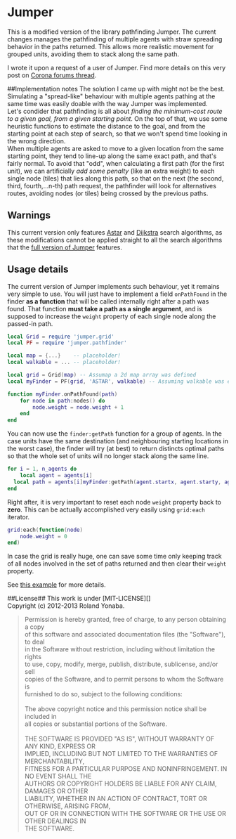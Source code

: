 Jumper
======

This is a modified version of the library pathfinding Jumper. 
The current changes manages the pathfinding of multiple agents with straw spreading behavior in the paths returned.
This allows more realistic movement for grouped units, avoiding  them to stack along the same path.

I wrote it upon a request of a user of Jumper.
Find more details on this very post on [Corona forums thread](http://developer.coronalabs.com/code/jumper-fast-2d-pathfinder-grid-based-games?page=1#comment-144584).

##Implementation notes
The solution I came up with might not be the best. Simulating a "spread-like" behaviour with multiple agents pathing at the same time was easily doable with the way 
Jumper was implemented.<br/>
Let's condider that pathfinding is all about *finding the minimum-cost route to a given goal, from a given starting point*.
On the top of that, we use some heuristic functions to estimate the distance to the goal, and from the starting point at each step of search, 
so that we won't spend time looking in the wrong direction.<br/>
When multiple agents are asked to move to a given location from the same starting point, 
they tend to line-up along the same exact path, and that's fairly normal.
To avoid that "odd", when calculating a first path (for the first unit), we can artificially *add some penalty* (like an extra weight) to each single node (tiles) that lies along 
this path, so that on the next (the second, third, fourth,...n-th) path request, the pathfinder will look for alternatives routes, avoiding nodes (or tiles) being crossed 
by the previous paths.

## Warnings
This current version only features [Astar](http://en.wikipedia.org/wiki/A*_search_algorithm) and [Dijkstra](http://en.wikipedia.org/wiki/Dijkstra%27s_algorithm) search algorithms, as these modifications cannot be applied straight 
to all the search algorithms that the [full version of Jumper](https://github.com/Yonaba/Jumper) features.

## Usage details
The current version of Jumper implements such behaviour, yet it remains very simple to use.
You will just have to implement a field `onPathFound` in the finder __as a function__ that will be called internally right after a path was found.
That function __must take a path as a single argument__, and is supposed to increase the `weight` property of each single node along the passed-in path.

```lua
local Grid = require 'jumper.grid'
local PF = require 'jumper.pathfinder'

local map = {...}    -- placeholder!
local walkable = ... -- placeholder!

local grid = Grid(map) -- Assumap a 2d map array was defined
local myFinder = PF(grid, 'ASTAR', walkable) -- Assuming walkable was earlier defined

function myFinder.onPathFound(path)
	for node in path:nodes() do
		node.weight = node.weight + 1
	end
end
````

You can now use the `finder:getPath` function for a group of agents.
In the case units have the same destination (and neighbouring starting locations in the worst case), the finder will try (at best) to return distincts optimal paths
so that the whole set of units will no longer stack along the same line.

```lua
for i = 1, n_agents do
	local agent = agents[i]
  local path = agents[i]myFinder:getPath(agent.startx, agent.starty, agent.destx, agent.desty)
end
````

Right after, it is very important to reset each node `weight` property back to __zero__. 
This can be actually accomplished very easily using `grid:each` iterator.

```lua
grid:each(function(node) 
	node.weight = 0 
end)
````

In case the grid is really huge, one can save some time only keeping track of all nodes involved 
in the set of paths returned and then clear their `weight` property.

See [this example](https://github.com/Yonaba/Jumper/blob/node-weight/multi-agents-example.lua) for more details.

##License##
This work is under [MIT-LICENSE][]<br/>
Copyright (c) 2012-2013 Roland Yonaba.

> Permission is hereby granted, free of charge, to any person obtaining a copy<br/>
> of this software and associated documentation files (the "Software"), to deal<br/>
> in the Software without restriction, including without limitation the rights<br/>
> to use, copy, modify, merge, publish, distribute, sublicense, and/or sell<br/>
> copies of the Software, and to permit persons to whom the Software is<br/>
> furnished to do so, subject to the following conditions:<br/>
><br/>
> The above copyright notice and this permission notice shall be included in<br/>
> all copies or substantial portions of the Software.<br/>
><br/>
> THE SOFTWARE IS PROVIDED "AS IS", WITHOUT WARRANTY OF ANY KIND, EXPRESS OR<br/>
> IMPLIED, INCLUDING BUT NOT LIMITED TO THE WARRANTIES OF MERCHANTABILITY,<br/>
> FITNESS FOR A PARTICULAR PURPOSE AND NONINFRINGEMENT.  IN NO EVENT SHALL THE<br/>
> AUTHORS OR COPYRIGHT HOLDERS BE LIABLE FOR ANY CLAIM, DAMAGES OR OTHER<br/>
> LIABILITY, WHETHER IN AN ACTION OF CONTRACT, TORT OR OTHERWISE, ARISING FROM,<br/>
> OUT OF OR IN CONNECTION WITH THE SOFTWARE OR THE USE OR OTHER DEALINGS IN<br/>
> THE SOFTWARE.